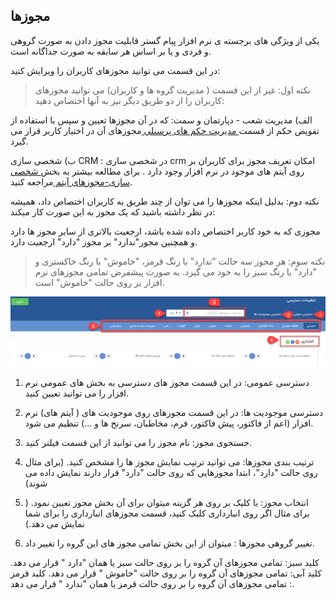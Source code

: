 ﻿## مجوزها

یکی از ویژگی های برجسته ی نرم افزار پیام گستر قابلیت مجوز دادن به صورت گروهی و فردی و یا بر اساس هر سابقه به صورت جداگانه است.

در این قسمت می توانید مجوزهای کاربران را ویرایش کنید:

> نکته اول: غیر از این قسمت ( مدیریت گروه ها و کاربران) می توانید مجوزهای کاربران را از دو طریق دیگر نیز به آنها اختصاص دهید:


الف) مدیریت شعب - دپارتمان و سمت: که در آن مجوزها تعیین و سپس با استفاده از تفویض حکم از قسمت[ مدیریت حکم های پرسنلی ](https://github.com/1stco/PayamGostarDocs/blob/master/help%202.5.4/Settings/Personnel-command-management/Personnel-command-management.md)مجوزهای آن در اختیار کاربر قرار می گیرد.


ب) شخصی سازی CRM : در شخصی سازی crm امکان تعریف مجوز برای کاربران  بر روی آیتم های موجود در نرم افزار وجود دارد . برای مطالعه بیشتر به بخش[ شخصی سازی-مجوزهای آیتم ](https://github.com/1stco/PayamGostarDocs/blob/master/help%202.5.4/Settings/Personalization-crm/Overview/General-information/Item-permissions/Item-permissions.md)مراجعه کنید.

نکته دوم: بدلیل اینکه مجوزها را می توان از چند طریق به کاربران اختصاص داد، همیشه در نظر داشته باشید که یک مجوز به این صورت کار میکند:

 مجوزی که به خود کاربر اختصاص داده شده باشد، ارجعیت بالاتری از سایر مجوز ها دارد و  همچنین مجور"ندارد" بر مجوز "دارد" ارجعیت دارد.

> نکته سوم: هر مجوز سه حالت "ندارد" با رنگ قرمز، "خاموش" با رنگ خاکستری و "دارد" با رنگ سبز را به خود می گیرد. به صورت پیشفرض تمامی مجوزهای نرم افزار بر روی حالت "خاموش" است.

![](Privileges11.png)

1. دسترسی عمومی: در این قسمت مجوز های دسترسی به بخش های عمومی نرم افزار را می توانید تعیین کنید.

2. دسترسی موجودیت ها: در این قسمت مجوزهای روی موجودیت های ( آیتم های) نرم افزار (اعم از فاکتور، پیش فاکتور، فرم، مخاطبان، سرنخ ها و ...) تنظیم می شود.

3. جستجوی مجوز: نام مجوز را می توانید از این قسمت فیلتر کنید.

4. ترتیب بندی مجوزها: می توانید ترتیب نمایش مجوز ها را مشخص کنید. (برای مثال روی حالت "دارد"، ابتدا مجوزهایی که روی حالت "دارد" قرار دارند نمایش داده می شوند)

5.  انتخاب مجوز: با کلیک بر روی هر گزینه میتوان برای آن بخش مجوز تعیین نمود. ( برای مثال اگر روی انبارداری کلیک کنید، قسمت مجوزهای انبارداری را برای شما نمایش می دهد.)

6.  تغییر گروهی مجوزها :  میتوان از این بخش تمامی مجوز های این گروه را تغییر داد.

کلید سبز: تمامی مجوزهای آن گروه را بر روی حالت سبز یا همان "دارد " قرار می دهد.
کلید آبی: تمامی مجوزهای آن گروه را بر روی حالت "خاموش " قرار می دهد.
کلید قرمز : تمامی مجوزهای آن گروه را بر روی حالت قرمز یا همان "ندارد " قرار می دهد.



